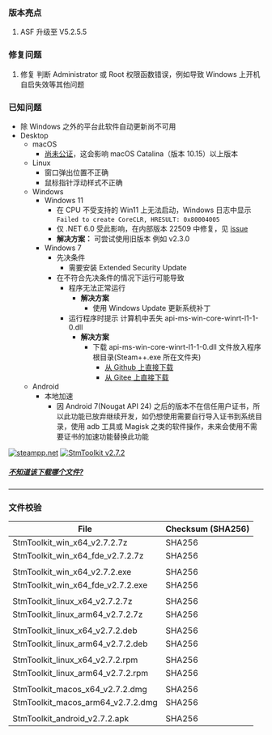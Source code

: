 ### 版本亮点
1. ASF 升级至 V5.2.5.5

<!--
1. Android 支持 VPN 模式(推荐) 进行本地加速
2. 新增 Steam 游戏信息编辑功能，可修改游戏名称、图片、启动项等数据并同步至 Steam 客户端生效
3. ASF 升级至 V5.2.5.4
4. 优化了显示图片时 GPU 占用
5. 优化库存游戏和脚本内存占用
6. 库存游戏编辑功能支持从 SteamGridDB 匹配预览和下载图片
7. 网络加速新增 MEGA 网盘反代服务
8. macOS 支持 Arm64(Apple Silicon)

. ~~Windows 支持 DNS 驱动拦截模式(推荐) 进行本地加速~~
-->

### 修复问题
1. 修复 判断 Administrator 或 Root 权限函数错误，例如导致 Windows 上开机自启失效等其他问题

<!--
1. 修复 库存游戏中挂时长失效
2. 修复 Steam 库存游戏在 Steam 账号切换后自动刷新失败的问题
3. 修复 Steam 库存游戏编辑带有本地化名称的游戏无效的问题
4. 修复 Android 上登录后出现两个退出登录按钮
5. 改进 Android 上第三方快速登录使用系统默认浏览器
6. 修复 一些图片加载失败不显示的问题
7. 改进 从本地加载图片减少不必要的内存分配
-->

### 已知问题
- 除 Windows 之外的平台此软件自动更新尚不可用
- Desktop 
	- macOS
		- [尚未公证](https://support.apple.com/zh-cn/guide/mac-help/mh40616/10.15/mac/10.15)，这会影响 macOS Catalina（版本 10.15）以上版本
	- Linux
		- 窗口弹出位置不正确
		- 鼠标指针浮动样式不正确
	- Windows
		- Windows 11 
			- 在 CPU 不受支持的 Win11 上无法启动，Windows 日志中显示 ```Failed to create CoreCLR, HRESULT: 0x80004005```
			- 仅 .NET 6.0 受此影响，在内部版本 22509 中修复，见 [issue](https://github.com/dotnet/core/issues/6733)
			- **解决方案：** 可尝试使用旧版本 例如 v2.3.0
		- Windows 7
			- 先决条件
				- 需要安装 Extended Security Update
			- 在不符合先决条件的情况下运行可能导致
				- 程序无法正常运行
					- **解决方案**
						- 使用 Windows Update 更新系统补丁
				- 运行程序时提示 计算机中丢失 api-ms-win-core-winrt-l1-1-0.dll
					- **解决方案**
						- 下载 api-ms-win-core-winrt-l1-1-0.dll 文件放入程序根目录(Steam++.exe 所在文件夹)
							- [从 Github 上直接下载](https://github.com/BeyondDimension/SteamTools/raw/develop/references/runtime.win7-x64.Microsoft.NETCore.Windows.ApiSets/api-ms-win-core-winrt-l1-1-0.dll)
							- [从 Gitee 上直接下载](https://gitee.com/rmbgame/SteamTools/raw/develop/references/runtime.win7-x64.Microsoft.NETCore.Windows.ApiSets/api-ms-win-core-winrt-l1-1-0.dll)
	- Android
		- 本地加速
			- 因 Android 7(Nougat API 24) 之后的版本不在信任用户证书，所以此功能已放弃继续开发，如仍想使用需要自行导入证书到系统目录，使用 adb 工具或 Magisk 之类的软件操作，未来会使用不需要证书的加速功能替换此功能


[![steampp.net](https://img.shields.io/badge/WebSite-steampp.net-brightgreen.svg?style=flat-square&color=61dafb)](https://steampp.net)
[![StmToolkit v2.7.2](https://img.shields.io/badge/StmToolkit-v2.7.2-brightgreen.svg?style=flat-square&color=512bd4)]()
  
  
##### [不知道该下载哪个文件?](./download-guide.md)
---

### 文件校验
|  File  | Checksum (SHA256)  |
|  ----  |  ----  |
| StmToolkit_win_x64_v2.7.2.7z  | SHA256 |
| StmToolkit_win_x64_fde_v2.7.2.7z  | SHA256 |
| | |
| StmToolkit_win_x64_v2.7.2.exe  | SHA256 |
| StmToolkit_win_x64_fde_v2.7.2.exe  | SHA256 |
| | |
| StmToolkit_linux_x64_v2.7.2.7z  | SHA256 |
| StmToolkit_linux_arm64_v2.7.2.7z  | SHA256 |
| | |
| StmToolkit_linux_x64_v2.7.2.deb  | SHA256 |
| StmToolkit_linux_arm64_v2.7.2.deb  | SHA256 |
| | |
| StmToolkit_linux_x64_v2.7.2.rpm  | SHA256 |
| StmToolkit_linux_arm64_v2.7.2.rpm  | SHA256 |
| | |
| StmToolkit_macos_x64_v2.7.2.dmg  | SHA256 |
| StmToolkit_macos_arm64_v2.7.2.dmg  | SHA256 |
| | |
| StmToolkit_android_v2.7.2.apk  | SHA256 |

